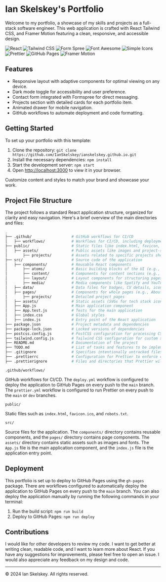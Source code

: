 # Ian Skelskey's Portfolio

Welcome to my portfolio, a showcase of my skills and projects as a full-stack software engineer. This web application is crafted with React Tailwind CSS, and Framer Motion featuring a clean, responsive, and accessible design.

![React](https://img.shields.io/badge/React-61DAFB?style=for-the-badge&logo=react&logoColor=black)
![Tailwind CSS](https://img.shields.io/badge/Tailwind_CSS-38B2AC?style=for-the-badge&logo=tailwind-css&logoColor=white)
![Form Spree](https://img.shields.io/badge/Form_Spree-2EA2EF?style=for-the-badge&logo=formspree&logoColor=white)
![Font Awesome](https://img.shields.io/badge/Font_Awesome-339AF0?style=for-the-badge&logo=font-awesome&logoColor=white)
![Simple Icons](https://img.shields.io/badge/Simple_Icons-111111?style=for-the-badge&logo=simpleicons&logoColor=white)
![Prettier](https://img.shields.io/badge/Prettier-F7B93E?style=for-the-badge&logo=prettier&logoColor=black)
![GitHub Pages](https://img.shields.io/badge/Github_Pages-2088FF?style=for-the-badge&logo=githubpages&logoColor=white)
![Framer Motion](https://img.shields.io/badge/Framer_Motion-0055FF?style=for-the-badge&logo=framer&logoColor=white)

## Features

- Responsive layout with adaptive components for optimal viewing on any device.
- Dark mode toggle for accessibility and user preference.
- Contact form integrated with Formspree for direct messaging.
- Projects section with detailed cards for each portfolio item.
- Animated drawer for mobile navigation.
- GitHub workflows to automate deployment and code formatting.

## Getting Started

To set up your portfolio with this template:

1. Clone the repository:
   `git clone https://github.com/IanSkelskey/ianskelskey.github.io.git`
2. Install the necessary dependencies:
   `npm install`
3. Start the development server:
   `npm start`
4. Open [http://localhost:3000](http://localhost:3000) to view it in your browser.

Customize content and styles to match your brand and showcase your work.

## Project File Structure

The project follows a standard React application structure, organized for clarity and easy navigation. Here's a brief overview of the main directories and files:

```bash
.
├── .github/                  # GitHub workflows for CI/CD
│   ├── workflows/            # Workflows for CI/CD, including deployment and prettier formatting
├── public/                   # Static files like index.html, favicon, logos, and manifest
│   ├── assets/               # Public assets like images and project-specific graphics
│       ├── projects/         # Assets related to specific projects showcased in the portfolio
├── src/                      # Source code of the application
│   ├── components/           # Reusable React components
│       ├── atoms/            # Basic building blocks of the UI (e.g., Badge, Icon)
│       ├── content/          # Components for content sections (e.g., ContactForm, Footer)
│       ├── layout/           # Layout components for structuring pages (e.g., Drawer, Page)
│       ├── media/            # Media components like Spotify and YouTube players
│   ├── data/                 # Data files for badges, CV details, icons, projects, etc.
│   ├── pages/                # Components for whole pages (e.g., About, Projects, Resume)
│       ├── projects/         # Detailed project pages
│   ├── assets/               # Static assets (SVGs for tech stack icons and project logos)
│   ├── App.js                # Main application component
│   ├── App.test.js           # Tests for the main application
│   ├── index.css             # Global styles
│   ├── index.js              # Entry point of the React application
├── package.json              # Project metadata and dependencies
├── package-lock.json         # Locked versions of dependencies
├── postcss.config.js         # PostCSS configuration for processing CSS
├── tailwind.config.js        # Tailwind CSS configuration for custom styles
├── README.md                 # Documentation of the project
├── TODO.md                   # List of tasks and features to be implemented
├── .gitignore                # Specifies intentionally untracked files to ignore
├── .prettierrc               # Configuration for Prettier to enforce consistent code style
├── .prettierignore           # Files and directories that Prettier will ignore
```

`.github/workflows/`

GitHub workflows for CI/CD. The `deploy.yml` workflow is configured to deploy the application to GitHub Pages on every push to the `main` branch. The `prettier.yml` workflow is configured to run Prettier on every push to the `main` or `dev` branches.

`public/`

Static files such as `index.html`, `favicon.ico`, and `robots.txt`.

`src/`

Source files for the application. The `components/` directory contains reusable components, and the `pages/` directory contains page components. The `assets/` directory contains static assets such as images and fonts. The `App.js` file is the main application component, and the `index.js` file is the application entry point.

## Deployment

This portfolio is set up to deploy to GitHub Pages using the `gh-pages` package. There are workflows configured to automatically deploy the application to GitHub Pages on every push to the `main` branch. You can also deploy the application manually by running the following commands in your terminal:

1. Run the build script:
   `npm run build`
2. Deploy to GitHub Pages:
   `npm run deploy`

## Contributions

I would like for other developers to review my code. I want to get better at writing clean, readable code, and I want to learn more about React. If you have any suggestions for improvements, please feel free to open an issue. I would also appreciate any feedback on my design and code.

---

© 2024 Ian Skelskey. All rights reserved.
